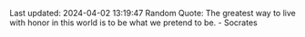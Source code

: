 Last updated: 2024-04-02 13:19:47
Random Quote: The greatest way to live with honor in this world is to be what we pretend to be. - Socrates